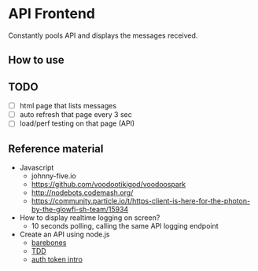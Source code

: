 # API Frontend

Constantly pools API and displays the messages received.

## How to use


## TODO

- [ ] html page that lists messages
- [ ] auto refresh that page every 3 sec
- [ ] load/perf testing on that page (API)

## Reference material

- Javascript
  - johnny-five.io
  - https://github.com/voodootikigod/voodoospark
  - http://nodebots.codemash.org/
  - https://community.particle.io/t/https-client-is-here-for-the-photon-by-the-glowfi-sh-team/15934
- How to display realtime logging on screen?
  - 10 seconds polling, calling the same API logging endpoint
- Create an API using node.js
  - [barebones](https://scotch.io/tutorials/build-a-restful-api-using-node-and-express-4)
  - [TDD](https://scotch.io/tutorials/test-a-node-restful-api-with-mocha-and-chai)
  - [auth token intro](https://scotch.io/tutorials/the-ins-and-outs-of-token-based-authentication)
